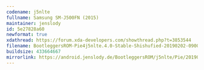 ```yaml
---
codename: j5nlte
fullname: Samsung SM-J500FN (2015)
maintainer: jenslody
id: 5e27828a60
newformat: true
xdathread: https://forum.xda-developers.com/showthread.php?t=3853544
filename: BootleggersROM-Pie4j5nlte.4.0-Stable-Shishufied-20190202-0900.zip
buildsize: 433664667
mirrorlink: https://android.jenslody.de/BootleggersROM/j5nlte/Pie/20190202-0900/
---
```


